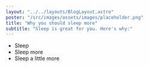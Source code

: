 ```yaml
---
layout: "../../layouts/BlogLayout.astro"
poster: "/src/images/assets/images/placeholder.png"
title: "Why you should sleep more"
subtitle: "Sleep is great for you. Here's why:"
---
```


- Sleep
- Sleep more
- Sleep a little more
